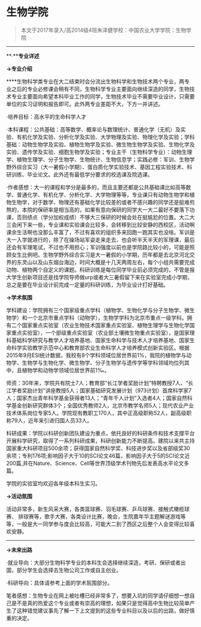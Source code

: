 
# 生物学院  

> 本文于2017年录入/高2014级4班朱泽健学校：中国农业大学学院：生物学院  

****

**·****专业详述**

**-&gt;专业介绍**

****生物科学类专业在大二结束时会分流出生物科学和生物技术两个专业，两专业之后的专业必修课会稍有不同，生物科学专业主要面向继续深造的同学，生物技术专业主要面向希望本科毕业工作的同学，生物技术毕业不需要毕业设计，只需要单位的实习证明和报告即可。此外两专业差距不大，下方一并讲述。

·培养目标：高水平的生命科学人才

·本科课程：公共基础：高等数学、概率论与数理统计、普通化学（无机）及实验、有机化学及实验、分析化学及实验、大学物理及实验、物理化学及实验；学科基础：动物生物学及实验、植物生物学及实验、微生物生物学及实验、生物化学及实验、遗传学及实验、细胞生物学及实验；专业主干（生物科学专业）：动物生理学、植物生理学、分子生物学、生物统计、生物信息学；实践必修：军训、生物学野外综合实习（大一暑假小学期）、蛋白质化学实验技术、基因工程实验技术、科研训练、毕业论文。此外还有最低学分要求的校选课及院选课。

·作者感想：大一的课程和学分是最多的，而且主要还都是公共基础课比如高等数学、普通化学、有机化学、分析化学、大学物理等等，专业课只有动物生物学和植物生物学，对于数学、物理还有基础化学比较差的或者不感兴趣的同学还是挺难煎熬的，本院的保研率是相当高的，如果有意向保研的同学大一大二最好不要落下功课，否则绩点（学分加权成绩）不够大三保研的时候会处在挺尴尬的位置。大二大三会闲下来一些，专业课和实验课会比较多，会转移到比较安静的西校区，活动啊课余生活啊也没那么丰富了，不过有喜欢的组织多来回跑一跑其实也没啥。军训是大一入学就进行的，除了在操场站军姿走来走去，也会听半天半天的军理课，最后还会有军理笔试，不过也不用担心；军训强度以前也是学院路比较小的，可能是照顾女生比例吧。生物学野外综合实习是大一暑假的小学期，历年都是去北京河北交界的东灵山以及山东烟台海边，时间大概是十几天两周左右，每个小组共需要完成动物、植物两个自定义的课题。科研训练是每位同学毕业前必须完成的，不管是报大学生创新项目还是找学院导师做urp或者大三暑假留下来在实验室完成小学期，总之是要在毕业设计前完成一定量的科研训练，为毕业设计打好基础。



**-&gt;学术氛围**

学科建设：学院拥有三个国家级重点学科（植物学、生物化学与分子生物学、微生物学）和一个北京市重点学科（动物学），生物学学科为北京市重点一级学科。拥有二个国家重点实验室（农业生物技术国家重点实验室、植物生理学与生物化学国家重点实验室），一个部级重点实验室（农业部土壤微生物重点实验室），是国家理科基础科学研究与教学人才培养基地、国家生命科学与技术人才培养基地、国家生命科学实验教学示范中心和教育部农业生命科学人才培养模式创新实验区。根据2015年9月ESI统计数据，我校有8个学科领域位居世界前1%，我院的植物学与动物学、生物学与生物化学、微生物学、分子生物学与遗传学等学科领域均位列其中，且植物学和动物学领域位居世界前1‰。

师资：30年来，学院共有院士7人；教育部“长江学者奖励计划”特聘教授7人、“长江学者奖励计划”讲座教授5人；国家基础研究发展计划（973计划）首席科学家7人；国家杰出青年科学基金获得者13人；“青年千人计划”入选者4人；国家自然科学基金创新研究群体3个；全国优秀教师2人，北京市教学名师5人；现代农业产业技术体系岗位专家5人。学院现有教职工170人，其中正高级职称52人，副高级职称79人，近年来引进归国人员33人。

科研成果：学院以科研创新团队建设为重点，依托良好的科研条件和技术支撑平台开展科学研究，取得了一系列科研成果，科研创新能力不断提高。建院以来共主持国家重大科研项目500余项；获得国家自然科学奖、科技进步奖以及省部级奖30余项；专利176项;影响因子大于10的SCI论文46篇，影响因子大于5的SCI论文近200篇,并在Nature、Science、Cell等世界顶级学术刊物先后发表高水平论文多篇。

学院的实验室均欢迎各年级本科生实习。



**-&gt;活动氛围**

活动非常多，新生风采大赛，各类篮球赛、羽毛球赛、乒乓球赛、接触式橄榄球赛、
排球赛等，歌手大赛，各类设计比赛，晚会，生院嘉年华主题解谜游戏等等，一般是大一同学参与度会比较高，可能大二到了西区之后整个人会变得比较喜欢安静。

****

**-&gt;未来出路**

·就业导向：大部分生物科学专业的本科生会选择继续深造，考研、保研或者出国，部分学生会选择去生物公司工作或自主创业。

·科研导向：具体请参考上面的学术氛围部分。



笔者感想：生物专业在网上被吐槽已经非常多了，想要入坑的同学请仔细想一想自己是不是真的热爱这个专业或者有崇高的理想，如果只是觉得高中生物比较简单产生了这种错觉建议事先了解一下上文提到的这些专业科目以及以后的出路，做好慎重的决定。



